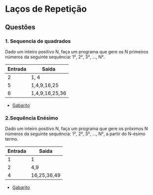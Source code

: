 # Laços de Repetição


## Questões

### 1. Sequencia de quadrados
Dado um inteiro positivo N, faça um programa que gere os N primeiros números da seguinte sequência: 1², 2², 3², …, N².

Entrada   | Saida
--------- | ------
2| 1, 4
5| 1,4,9,16,25
6|1,4,9,16,25,36


* [Gabarito](./qst01.lua)

### 2.Sequência Enésimo
Dado um inteiro positivo N, faça um programa que gere os próximos N números da seguinte sequência: 1², 2², 3², …, N², a partir do N-ésimo termo.

Entrada   | Saida
--------- | ------
1| 1
2| 4,9
4| 16,25,36,49


* [Gabarito](./qst02.lua)


